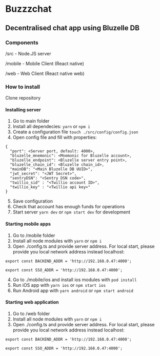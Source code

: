 # Buzzzchat
## Decentralised chat app using Bluzelle DB

### Components

/src - Node.JS server

/mobile - Mobile Client (React native)

/web - Web Client (React native web)

### How to install

Clone repository

#### Installing server

1. Go to main folder
2. Install all dependecies:
```yarn``` or ```npm i```
3. Create a configuration file
```touch ./src/config/config.json```
4. Open config file and fill with properties:
```
{
  "port": <Server port, default: 4000>,
  "bluzelle_mnemonic": <Mnemonic for Bluzelle account>,
  "bluzelle_endpoint": <Bluzelle server entry point>,
  "bluzelle_chain_id": <Bluzelle chain_id>,
  "mainDB": "<Main Bluzelle DB UUID>",
  "jwt_secret": "<JWT Secret>",
  "sentryDSN": "<Sentry DSN code>",
  "twillio_sid" : "<Twillio account ID>",
  "twillio_key" : "<Twillio api key>"
}
```
5. Save configuration
6. Check that account has enough funds for operations
7. Start server ```yarn dev``` or ```npm start dev``` for development


#### Starting mobile apps

1. Go to /mobile folder
2. Install all node modules with ```yarn``` or ```npm i```
3. Open ./config.ts and provide server address. For local start, please provide you local network address instead localhost:
```
export const BACKEND_ADDR = 'http://192.168.0.47:4000';

export const SSO_ADDR = 'http://192.168.0.47:4000';
```
4. Go to ./mobile/ios and install ios modules with ```pod install```
5. Run iOS app with ```yarn ios``` or ```npm start ios```
6. Run Android app with ```yarn android``` or ```npm start android```

#### Starting web application
1. Go to /web folder
2. Install all node modules with ```yarn``` or ```npm i```
3. Open ./config.ts and provide server address. For local start, please provide you local network address instead localhost:
```
export const BACKEND_ADDR = 'http://192.168.0.47:4000';

export const SSO_ADDR = 'http://192.168.0.47:4000';
```
